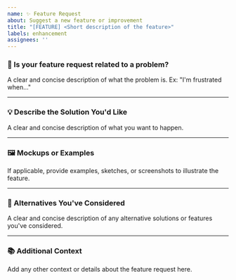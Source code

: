 ```yaml
---
name: ✨ Feature Request
about: Suggest a new feature or improvement
title: "[FEATURE] <Short description of the feature>"
labels: enhancement
assignees: ''
---
```


### 🚀 Is your feature request related to a problem?

A clear and concise description of what the problem is. Ex: "I'm frustrated when..."

---

### 💡 Describe the Solution You'd Like

A clear and concise description of what you want to happen.

---

### 🖼️ Mockups or Examples

If applicable, provide examples, sketches, or screenshots to illustrate the feature.

---

### 🤔 Alternatives You've Considered

A clear and concise description of any alternative solutions or features you've considered.

---

### 📚 Additional Context

Add any other context or details about the feature request here.